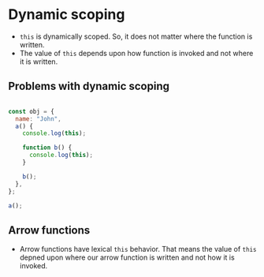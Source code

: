 # Dynamic scoping

- `this` is dynamically scoped. So, it does not matter where the function is written.
- The value of `this` depends upon how function is invoked and not where it is written.

## Problems with dynamic scoping


``` javascript

const obj = {
  name: "John",
  a() {
    console.log(this);

    function b() {
      console.log(this);
    }

    b();
  },
};

a();

```

## Arrow functions

- Arrow functions have lexical `this` behavior. That means the value of `this` depned upon where our arrow function is written and not how it is invoked.

